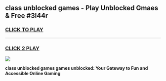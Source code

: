 
## class unblocked games - Play Unblocked Gmaes & Free #3l44r
<h3>
<a href="https://premium.freeplayer.one?title=class_unblocked_games&ref=01M">CLICK TO PLAY</a></h3>
<hr>

<h3>
<a href="https://premium.freeplayer.one?title=class_unblocked_games&ref=01M">CLICK 2 PLAY</a>
  
</h3>

<a href="https://premium.freeplayer.one?title=class_unblocked_games&ref=01M"><img src="https://clearcache.store/games.png"></a>


**class unblocked games games unblocked: Your Gateway to Fun and Accessible Online Gaming**
